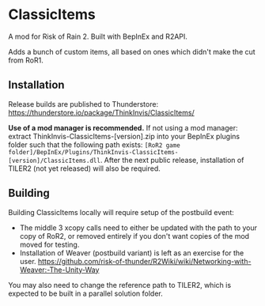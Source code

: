 # ClassicItems

A mod for Risk of Rain 2. Built with BepInEx and R2API.

Adds a bunch of custom items, all based on ones which didn't make the cut from RoR1.

## Installation

Release builds are published to Thunderstore: https://thunderstore.io/package/ThinkInvis/ClassicItems/

**Use of a mod manager is recommended.** If not using a mod manager: extract ThinkInvis-ClassicItems-[version].zip into your BepInEx plugins folder such that the following path exists: `[RoR2 game folder]/BepInEx/Plugins/ThinkInvis-ClassicItems-[version]/ClassicItems.dll`.
After the next public release, installation of TILER2 (not yet released) will also be required.

## Building

Building ClassicItems locally will require setup of the postbuild event:
- The middle 3 xcopy calls need to either be updated with the path to your copy of RoR2, or removed entirely if you don't want copies of the mod moved for testing.
- Installation of Weaver (postbuild variant) is left as an exercise for the user. https://github.com/risk-of-thunder/R2Wiki/wiki/Networking-with-Weaver:-The-Unity-Way

You may also need to change the reference path to TILER2, which is expected to be built in a parallel solution folder.